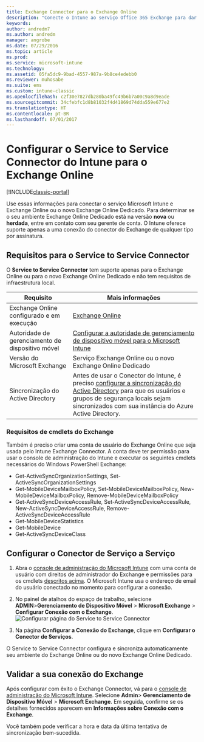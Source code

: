 ```yaml
---
title: Exchange Connector para o Exchange Online
description: "Conecte o Intune ao serviço Office 365 Exchange para dar suporte ao MDM (gerenciamento de dispositivo móvel) do Exchange ActiveSync."
keywords: 
author: andredm7
ms.author: andredm
manager: angrobe
ms.date: 07/29/2016
ms.topic: article
ms.prod: 
ms.service: microsoft-intune
ms.technology: 
ms.assetid: 05fa5dc9-9bad-4557-987a-9b8ce4edebb0
ms.reviewer: muhosabe
ms.suite: ems
ms.custom: intune-classic
ms.openlocfilehash: c2f30e7827db280ba49fc49b6b7a00c9a8d9eade
ms.sourcegitcommit: 34cfebfc1d8b81032f4d41869d74dda559e677e2
ms.translationtype: HT
ms.contentlocale: pt-BR
ms.lasthandoff: 07/01/2017
---
```

# <a name="configure-the-intune-service-to-service-connector-for-exchange-online"></a>Configurar o Service to Service Connector do Intune para o Exchange Online

[!INCLUDE[classic-portal](../includes/classic-portal.md)]

Use essas informações para conectar o serviço Microsoft Intune e Exchange Online ou o novo Exchange Online Dedicado. Para determinar se o seu ambiente Exchange Online Dedicado está na versão **nova** ou **herdada**, entre em contato com seu gerente de conta. O Intune oferece suporte apenas a uma conexão do conector do Exchange de qualquer tipo por assinatura.

## <a name="service-to-service-connector-requirements"></a>Requisitos para o Service to Service Connector
O **Service to Service Connector** tem suporte apenas para o Exchange Online ou para o novo Exchange Online Dedicado e não tem requisitos de infraestrutura local.

|Requisito|Mais informações|
|---------------|--------------------|
|Exchange Online configurado e em execução|[Exchange Online](https://technet.microsoft.com/library/jj200580.aspx) |
|Autoridade de gerenciamento de dispositivo móvel| [Configurar a autoridade de gerenciamento de dispositivo móvel para o Microsoft Intune](prerequisites-for-enrollment.md#step-2-set-mdm-authority)|
|Versão do Microsoft Exchange|Serviço Exchange Online ou o novo Exchange Online Dedicado|/intune/users-permissions-add
|Sincronização do Active Directory|Antes de usar o Conector do Intune, é preciso [configurar a sincronização do Active Directory](/intune/users-permissions-add) para que os usuários e grupos de segurança locais sejam sincronizados com sua instância do Azure Active Directory.|

### <a name="exchange-cmdlet-requirements"></a>Requisitos de cmdlets do Exchange

Também é preciso criar uma conta de usuário do Exchange Online que seja usada pelo Intune Exchange Connector. A conta deve ter permissão para usar o console de administração do Intune e executar os seguintes cmdlets necessários do Windows PowerShell Exchange:

 - Get-ActiveSyncOrganizationSettings, Set-ActiveSyncOrganizationSettings
 - Get-MobileDeviceMailboxPolicy, Set-MobileDeviceMailboxPolicy, New-MobileDeviceMailboxPolicy, Remove-MobileDeviceMailboxPolicy
 - Get-ActiveSyncDeviceAccessRule, Set-ActiveSyncDeviceAccessRule, New-ActiveSyncDeviceAccessRule, Remove-ActiveSyncDeviceAccessRule
 - Get-MobileDeviceStatistics
 - Get-MobileDevice
 - Get-ActiveSyncDeviceClass

## <a name="set-up-the-service-to-service-connector"></a>Configurar o Conector de Serviço a Serviço

1. Abra o [console de administração do Microsoft Intune](https://manage.microsoft.com) com uma conta de usuário com direitos de administrador do Exchange e permissões para os cmdlets [descritos acima](#exchange-cmdlet-requirements). O Microsoft Intune usa o endereço de email do usuário conectado no momento para configurar a conexão.

2.  No painel de atalhos do espaço de trabalho, selecione **ADMIN**>**Gerenciamento de Dispositivo Móvel** > **Microsoft Exchange** > **Configurar Conexão com o Exchange**.
![Configurar página do Service to Service Connector](../media/intunesa5cservicetoserviceconnector.png)

3.  Na página **Configurar a Conexão do Exchange**, clique em **Configurar o Conector de Serviços**.


O Service to Service Connector configura e sincroniza automaticamente seu ambiente do Exchange Online ou do novo Exchange Online Dedicado.

## <a name="validate-your-exchange-connection"></a>Validar a sua conexão do Exchange

Após configurar com êxito o Exchange Connector, vá para o [console de administração do Microsoft Intune](https://manage.microsoft.com). Selecione **Admin**> **Gerenciamento de Dispositivo Móvel** > **Microsoft Exchange**. Em seguida, confirme se os detalhes fornecidos aparecem em **Informações sobre Conexão com o Exchange**.

Você também pode verificar a hora e data da última tentativa de sincronização bem-sucedida.
